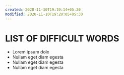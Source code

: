 ```yaml
---
created: 2020-11-10T19:19:14+05:30
modified: 2020-11-10T19:20:05+05:30
---
```


# LIST OF DIFFICULT WORDS

- Lorem ipsum dolo
- Nullam eget diam egesta
- Nullam eget diam egesta
- Nullam eget diam egesta
